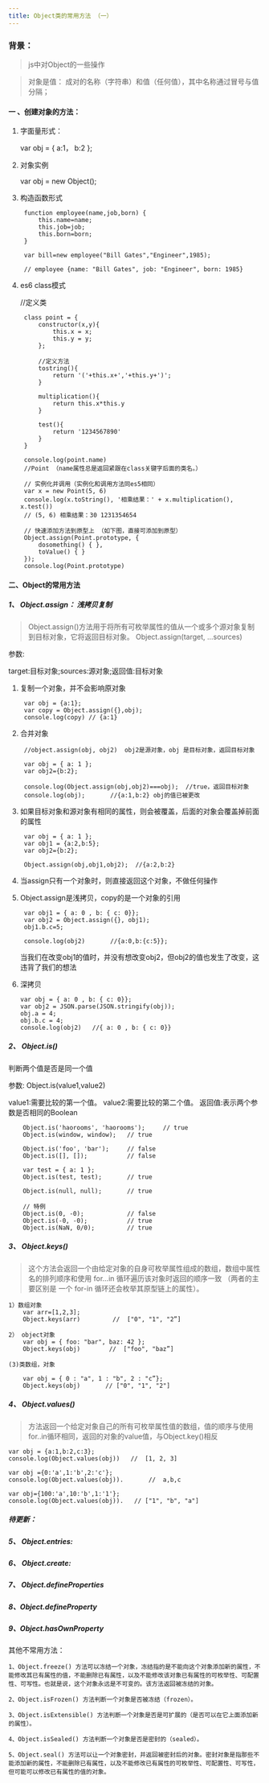 ```yaml
---
title: Object类的常用方法 （一）
---
```

### 背景：



> js中对Object的一些操作

> 对象是值： 成对的名称（字符串）和值（任何值），其中名称通过冒号与值分隔；	

#### 一 、创建对象的方法：

1. 字面量形式：

	var obj = {
		a:1，
		b:2
	}; 

2. 对象实例

	var obj = new Object();
3. 构造函数形式

		function employee(name,job,born) {
		    this.name=name;
		    this.job=job;
		    this.born=born;
		}

		var bill=new employee("Bill Gates","Engineer",1985);
 
		// employee {name: "Bill Gates", job: "Engineer", born: 1985} 

	
4. es6 class模式

	//定义类

		class point = {
			constructor(x,y){
				this.x = x;
				this.y = y;	
			};
	
			//定义方法
			tostring(){
				return '('+this.x+','+this.y+')';
			}
	
			multiplication(){
				return this.x*this.y
			}
	
			test(){
				return '1234567890'
			}
		}

		console.log(point.name)
		//Point （name属性总是返回紧跟在class关键字后面的类名。）
        
        // 实例化并调用（实例化和调用方法同es5相同）
        var x = new Point(5, 6)
        console.log(x.toString(), '相乘结果：' + x.multiplication(), x.test())
        // (5, 6) 相乘结果：30 1231354654
       
        // 快速添加方法到原型上 （如下图，直接可添加到原型）
        Object.assign(Point.prototype, {
            dosomething() { },
            toValue() { }
        });
        console.log(Point.prototype)
	
#### 二、Object的常用方法

##### 1、 Object.assign：  浅拷贝复制

> Object.assign()方法用于将所有可枚举属性的值从一个或多个源对象复制到目标对象，它将返回目标对象。 Object.assign(target, ...sources)

参数:

target:目标对象;sources:源对象;返回值:目标对象

1. 复制一个对象，并不会影响原对象

		var obj = {a:1};
		var copy = Object.assign({},obj);
		console.log(copy) // {a:1}

2. 合并对象
		
		//object.assign(obj, obj2)  obj2是源对象，obj 是目标对象，返回目标对象
	 
		var obj = { a: 1 };
		var obj2={b:2};
		
		console.log(Object.assign(obj,obj2)===obj);  //true，返回目标对象
		console.log(obj);       //{a:1,b:2} obj的值已被更改

3. 如果目标对象和源对象有相同的属性，则会被覆盖，后面的对象会覆盖掉前面的属性
	
	 
		var obj = { a: 1 };
		var obj1 = {a:2,b:5};
		var obj2={b:2};
		
		Object.assign(obj,obj1,obj2);  //{a:2,b:2}

4. 当assign只有一个对象时，则直接返回这个对象，不做任何操作

5. Object.assign是浅拷贝，copy的是一个对象的引用

		var obj1 = { a: 0 , b: { c: 0}};
		var obj2 = Object.assign({}, obj1);
		obj1.b.c=5;
	
		console.log(obj2)       //{a:0,b:{c:5}};

	当我们在改变obj1的值时，并没有想改变obj2，但obj2的值也发生了改变，这违背了我们的想法

6.  深拷贝
	
		var obj = { a: 0 , b: { c: 0}};
		var obj2 = JSON.parse(JSON.stringify(obj));
		obj.a = 4;
		obj.b.c = 4;
		console.log(obj2)   //{ a: 0 , b: { c: 0}}
		

##### 2、 Object.is()

判断两个值是否是同一个值 

参数:  Object.is(value1,value2)
	
value1:需要比较的第一个值。 value2:需要比较的第二个值。 返回值:表示两个参数是否相同的Boolean


		Object.is('haorooms', 'haorooms');     // true
		Object.is(window, window);   // true
		
		Object.is('foo', 'bar');     // false
		Object.is([], []);           // false
		
		var test = { a: 1 };
		Object.is(test, test);       // true
		
		Object.is(null, null);       // true
		
		// 特例
		Object.is(0, -0);            // false
		Object.is(-0, -0);           // true
		Object.is(NaN, 0/0);         // true	

##### 3、 Object.keys()

> 这个方法会返回一个由给定对象的自身可枚举属性组成的数组，数组中属性名的排列顺序和使用 for...in 循环遍历该对象时返回的顺序一致 （两者的主要区别是 一个 for-in 循环还会枚举其原型链上的属性）。

	1）数组对象
		var arr=[1,2,3];            
		Object.keys(arr)         //  ["0", "1", "2”]

	2） object对象
		var obj = { foo: "bar", baz: 42 };
		Object.keys(obj)        //  ["foo", "baz”]

	(3)类数组，对象

		var obj = { 0 : "a", 1 : "b", 2 : "c”};
		Object.keys(obj)       // ["0", "1", "2"] 

##### 4、 Object.values()


> 方法返回一个给定对象自己的所有可枚举属性值的数组，值的顺序与使用for..in循环相同，返回的对象的value值，与Object.key()相反

	var obj = {a:1,b:2,c:3};
	console.log(Object.values(obj))   //  [1, 2, 3]

	var obj ={0:'a',1:'b',2:'c'};
	console.log(Object.values(obj)).       //  a,b,c

	var obj={100:'a',10:'b',1:'1'};
	console.log(Object.values(obj)).   // ["1", "b", "a"]

##### 待更新：
##### 5、 Object.entries:	

##### 6、 Object.create:	
		
##### 7、 Object.defineProperties

##### 8、Object.defineProperty

##### 9、Object.hasOwnProperty


其他不常用方法：

	1、Object.freeze() 方法可以冻结一个对象，冻结指的是不能向这个对象添加新的属性，不能修改其已有属性的值，不能删除已有属性，以及不能修改该对象已有属性的可枚举性、可配置性、可写性。也就是说，这个对象永远是不可变的。该方法返回被冻结的对象。
	
	2、Object.isFrozen() 方法判断一个对象是否被冻结（frozen）。
	
	3、Object.isExtensible() 方法判断一个对象是否是可扩展的（是否可以在它上面添加新的属性）。
	
	4、Object.isSealed() 方法判断一个对象是否是密封的（sealed）。
	
	5、Object.seal() 方法可以让一个对象密封，并返回被密封后的对象。密封对象是指那些不能添加新的属性，不能删除已有属性，以及不能修改已有属性的可枚举性、可配置性、可写性，但可能可以修改已有属性的值的对象。